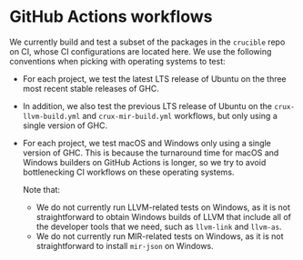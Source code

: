 # GitHub Actions workflows

We currently build and test a subset of the packages in the `crucible` repo
on CI, whose CI configurations are located here. We use the following
conventions when picking with operating systems to test:

* For each project, we test the latest LTS release of Ubuntu on the three most
  recent stable releases of GHC.
* In addition, we also test the previous LTS release of Ubuntu on the
  `crux-llvm-build.yml` and `crux-mir-build.yml` workflows, but only using a
  single version of GHC.
* For each project, we test macOS and Windows only using a single version of
  GHC. This is because the turnaround time for macOS and Windows builders on
  GitHub Actions is longer, so we try to avoid bottlenecking CI workflows on
  these operating systems.

  Note that:

  * We do not currently run LLVM-related tests on Windows, as it is not
    straightforward to obtain Windows builds of LLVM that include all of the
    developer tools that we need, such as `llvm-link` and `llvm-as`.
  * We do not currently run MIR-related tests on Windows, as it is not
    straightforward to install `mir-json` on Windows.
